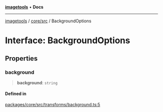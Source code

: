 [**imagetools**](../../../README.md) • **Docs**

***

[imagetools](../../../modules.md) / [core/src](../README.md) / BackgroundOptions

# Interface: BackgroundOptions

## Properties

### background

> **background**: `string`

#### Defined in

[packages/core/src/transforms/background.ts:5](https://github.com/JonasKruckenberg/imagetools/blob/b6421598cd4879d5c28755c1d558f8b5955cc5a1/packages/core/src/transforms/background.ts#L5)
